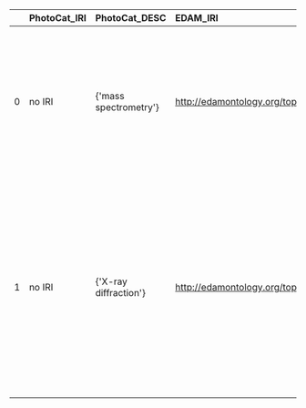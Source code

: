 |    | PhotoCat_IRI   | PhotoCat_DESC         | EDAM_IRI                           | EDAM_DESC                      | EDAM_DEF                                                                                                                                                                           |
|---:|:---------------|:----------------------|:-----------------------------------|:-------------------------------|:-----------------------------------------------------------------------------------------------------------------------------------------------------------------------------------|
|  0 | no IRI         | {'mass spectrometry'} | http://edamontology.org/topic_0134 | {'label': 'mass spectrometry'} | ['An analytical chemistry technique that measures the mass-to-charge ratio and abundance of ions in the gas phase.']                                                               |
|  1 | no IRI         | {'X-ray diffraction'} | http://edamontology.org/topic_2828 | {'label': 'X-ray diffraction'} | ['The study of matter and their structure by means of the diffraction of X-rays, typically the diffraction pattern caused by the regularly spaced atoms of a crystalline sample.'] |